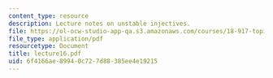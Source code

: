 ```yaml
---
content_type: resource
description: Lecture notes on unstable injectives.
file: https://ol-ocw-studio-app-qa.s3.amazonaws.com/courses/18-917-topics-in-algebraic-topology-the-sullivan-conjecture-fall-2007/6f4166ae89940c727d88385ee4e19215_lecture16.pdf
file_type: application/pdf
resourcetype: Document
title: lecture16.pdf
uid: 6f4166ae-8994-0c72-7d88-385ee4e19215
---
```


